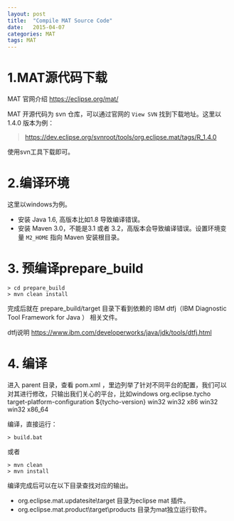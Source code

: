 ```yaml
---
layout: post
title:  "Compile MAT Source Code"
date:   2015-04-07
categories: MAT
tags: MAT
---
```



# 1.MAT源代码下载 #

MAT 官网介绍 https://eclipse.org/mat/

MAT 开源代码为 svn 仓库，可以通过官网的 `View SVN` 找到下载地址。这里以1.4.0 版本为例：
>  https://dev.eclipse.org/svnroot/tools/org.eclipse.mat/tags/R_1.4.0


使用svn工具下载即可。

# 2.编译环境 #

这里以windows为例。

- 安装 Java 1.6, 高版本比如1.8 导致编译错误。
- 安装 Maven 3.0，不能是3.1 或者 3.2，高版本会导致编译错误。设置环境变量 `M2_HOME` 指向 Maven 安装根目录。

# 3. 预编译prepare_build #

	> cd prepare_build
	> mvn clean install

完成后就在 prepare_build/target 目录下看到依赖的 IBM dtfj（IBM Diagnostic Tool Framework for Java ） 相关文件。


dtfj说明 https://www.ibm.com/developerworks/java/jdk/tools/dtfj.html

# 4. 编译 #
进入 parent 目录，查看 pom.xml ，里边列举了针对不同平台的配置，我们可以对其进行修改，只输出我们关心的平台，比如windows
		<groupId>org.eclipse.tycho</groupId>
							<artifactId>target-platform-configuration</artifactId>
							<version>${tycho-version}</version>
							<configuration>
								<environments>
									<environment>
										<os>win32</os>
										<ws>win32</ws>
										<arch>x86</arch>
									</environment>
									<environment>
										<os>win32</os>
										<ws>win32</ws>
										<arch>x86_64</arch>
									</environment>

编译，直接运行：
	
	> build.bat
	
或者

	> mvn clean
	> mvn install

编译完成后可以在以下目录查找对应的输出。

- org.eclipse.mat.updatesite\target   目录为eclipse mat 插件。
- org.eclipse.mat.product\target\products    目录为mat独立运行软件。